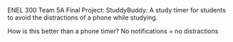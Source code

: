 ENEL 300 Team 5A Final Project:
StuddyBuddy:
A study timer for students to avoid the distractions of a phone while studying.

How is this better than a phone timer?
No notifications = no distractions
